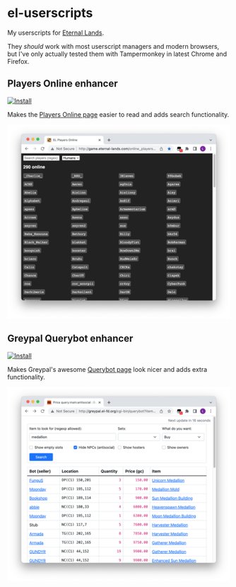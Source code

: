 # el-userscripts

My userscripts for [Eternal Lands](http://www.eternal-lands.com).

They _should_ work with most userscript managers and modern browsers, but I've only actually tested them with Tampermonkey in latest Chrome and Firefox.

## Players Online enhancer

[![Install](https://img.shields.io/badge/-Install-success?style=for-the-badge)](https://github.com/lukehorvat/el-userscripts/raw/main/players-online-enhancer/index.user.js)

Makes the [Players Online page](http://game.eternal-lands.com/online_players.htm) easier to read and adds search functionality.

![](./players-online-enhancer/screenshot.png)

## Greypal Querybot enhancer

[![Install](https://img.shields.io/badge/-Install-success?style=for-the-badge)](https://github.com/lukehorvat/el-userscripts/raw/main/greypal-querybot-enhancer/index.user.js)

Makes Greypal's awesome [Querybot page](http://greypal.el-fd.org/cgi-bin/querybot) look nicer and adds extra functionality.

![](./greypal-querybot-enhancer/screenshot.png)
